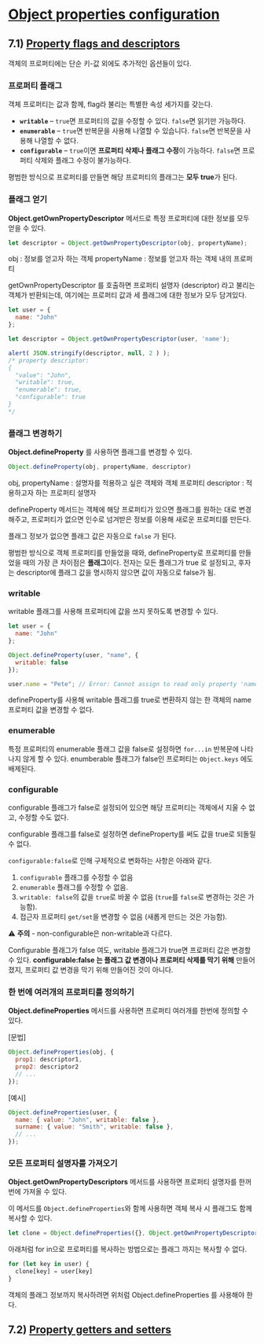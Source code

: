 # [Object properties configuration](https://javascript.info/object-properties)

## 7.1) [Property flags and descriptors](https://javascript.info/property-descriptors)

객체의 프로퍼티에는 단순 키-값 외에도 추가적인 옵션들이 있다.

### 프로퍼티 플래그

객체 프로퍼티는 값과 함께, flag라 불리는 특별한 속성 세가지를 갖는다.

- **`writable`** – `true`면 프로퍼티의 값을 수정할 수 있다. `false`면 읽기만 가능하다.
- **`enumerable`** – `true`면 반복문을 사용해 나열할 수 있습니다. `false`면 반복문을 사용해 나열할 수 없다.
- **`configurable`** – `true`이면 **프로퍼티 삭제나 플래그 수정**이 가능하다. `false`면 프로퍼티 삭제와 플래그 수정이 불가능하다.

평범한 방식으로 프로퍼티를 만들면 해당 프로퍼티의 플래그는 **모두 true**가 된다.

### 플래그 얻기

**Object.getOwnPropertyDescriptor** 메서드로 특정 프로퍼티에 대한 정보를 모두 얻을 수 있다.

```js
let descriptor = Object.getOwnPropertyDescriptor(obj, propertyName);
```

obj : 정보를 얻고자 하는 객체
propertyName : 정보를 얻고자 하는 객체 내의 프로퍼티

getOwnPropertyDescriptor 를 호출하면 프로퍼티 설명자 (descriptor) 라고 불리는 객체가 반환되는데, 여기에는 프로퍼티 값과 세 플래그에 대한 정보가 모두 담겨있다.

```js
let user = {
  name: "John"
};

let descriptor = Object.getOwnPropertyDescriptor(user, 'name');

alert( JSON.stringify(descriptor, null, 2 ) );
/* property descriptor:
{
  "value": "John",
  "writable": true,
  "enumerable": true,
  "configurable": true
}
*/
```

### 플래그 변경하기

**Object.defineProperty** 를 사용하면 플래그를 변경할 수 있다.

```js
Object.defineProperty(obj, propertyName, descriptor)
```

obj, propertyName : 설명자를 적용하고 싶은 객체와 객체 프로퍼티
descriptor : 적용하고자 하는 프로퍼티 설명자

defineProperty 메서드는 객체에 해당 프로퍼티가 있으면 플래그를 원하는 대로 변경해주고, 프로퍼티가 없으면 인수로 넘겨받은 정보를 이용해 새로운 프로퍼티를 만든다.

플래그 정보가 없으면 플래그 값은 자동으로 `false` 가 된다.



평범한 방식으로 객체 프로퍼티를 만들었을 때와, defineProperty로 프로퍼티를 만들었을 때의 가장 큰 차이점은 **플래그**이다. 전자는 모든 플래그가 true 로 설정되고, 후자는 descriptor에 플래그 값을 명시하지 않으면 값이 자동으로 false가 됨.

### writable

writable 플래그를 사용해 프로퍼티에 값을 쓰지 못하도록 변경할 수 있다.

```js
let user = {
  name: "John"
};

Object.defineProperty(user, "name", {
  writable: false
});

user.name = "Pete"; // Error: Cannot assign to read only property 'name'
```

defineProperty를 사용해 writable 플래그를 true로 변환하지 않는 한 객체의 name 프로퍼티 값을 변경할 수 없다.

### enumerable

특정 프로퍼티의 enumerable 플래그 값을 false로 설정하면 `for...in` 반복문에 나타나지 않게 할  수 있다. enumberable 플래그가 false인 프로퍼티는  `Object.keys` 에도 배제된다.

### configurable

configurable 플래그가 false로 설정되어 있으면 해당 프로퍼티는 객체에서 지울 수 없고, 수정할 수도 없다.

configurable 플래그를 false로 설정하면 defineProperty를 써도 값을 true로 되돌릴 수 없다.

`configurable:false`로 인해 구체적으로 변화하는 사항은 아래와 같다.

1. `configurable` 플래그를 수정할 수 없음
2. `enumerable` 플래그를 수정할 수 없음.
3. `writable: false`의 값을 `true`로 바꿀 수 없음 (`true`를 `false`로 변경하는 것은 가능함).
4. 접근자 프로퍼티 `get/set`을 변경할 수 없음 (새롭게 만드는 것은 가능함).

⚠️ **주의** - non-configurable은 non-writable과 다르다.

Configurable 플래그가 false 여도, writable 플래그가 true면 프로퍼티 값은 변경할 수 있다. **configurable:false 는 플래그 값 변경이나 프로퍼티 삭제를 막기 위해** 만들어졌지, 프로퍼티 값 변경을 막기 위해 만들어진 것이 아니다.

### 한 번에 여러개의 프로퍼티를 정의하기

**Object.defineProperties** 메서드를 사용하면 프로퍼티 여러개를 한번에 정의할 수 있다.

[문법]

```js
Object.defineProperties(obj, {
  prop1: descriptor1,
  prop2: descriptor2
  // ...
});
```

[예시]

```js
Object.defineProperties(user, {
  name: { value: "John", writable: false },
  surname: { value: "Smith", writable: false },
  // ...
});
```

### 모든 프로퍼티 설명자를 가져오기

**Object.getOwnPropertyDescriptors** 메서드를 사용하면 프로퍼티 설명자를 한꺼번에 가져올 수 있다.

이 메서드를 `Object.defineProperties`와 함께 사용하면 객체 복사 시 플래그도 함께 복사할 수 있다.

```js
let clone = Object.defineProperties({}, Object.getOwnPropertyDescriptors(obj));
```

아래처럼 for in으로 프로퍼티를 복사하는 방법으로는 플래그 까지는 복사할 수 없다.

```js
for (let key in user) {
  clone[key] = user[key]
}
```

객체의 플래그 정보까지 복사하려면 위처럼 Object.defineProperties 를 사용해야 한다.



## 7.2) [Property getters and setters](https://javascript.info/property-accessors)

